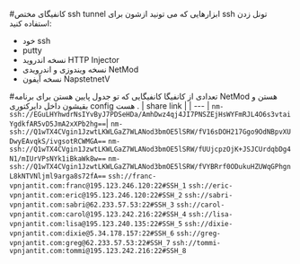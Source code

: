 #کانفیگای مختص ssh tunnel 
ابزارهایی که می تونید ازشون برای ssh تونل زدن استفاده کنید:‌
- خود ssh 
- putty 
- نسخه اندروید HTTP Injector
- نسخه ویندوزی و اندرویدی NetMod
- نسخه آیفون NapstetnetV

#تعدادی از کانفیگا 
کانفیگایی که تو جدول پایین هستن برای برنامه NetMod هستن و بقیشون داخل دایرکتوری config هست .
| share link |
| --- | 
```nm-ssh://EGuLHYhwdrNsIYvByJ7PDSeHDa/AmhDwz4qj4JI7PNSZEjHsWYFmRJL4O6s3vtaiYgdkfAR5vD5JmA2xXPb2hg==```|
```nm-ssh://Q1wTX4CVgin1JzwtLKWLGaZ7WLANod3bmOE5lSRW/fV16sDOH217Ggo9OdNBpvXUDwyEAvqkS/ivgsotRCWMGA==```
```nm-ssh://Q1wTX4CVgin1JzwtLKWLGaZ7WLANod3bmOE5lSRW/fUUjcpzOjK+JSJCUrdqbDg4N1/mIUrVPsNYk1iBkaWk8w==```
```nm-ssh://Q1wTX4CVgin1JzwtLKWLGaZ7WLANod3bmOE5lSRW/fVYBRrf0ODukuHZUWqGPhgnL8kNTVNljml9arga8s72fA==```
```ssh://franc-vpnjantit.com:franc@195.123.246.120:22#SSH_1```
```ssh://eric-vpnjantit.com:eric@195.123.246.120:22#SSH_2```
```ssh://sabri-vpnjantit.com:sabri@62.233.57.53:22#SSH_3```
```ssh://carol-vpnjantit.com:carol@195.123.242.216:22#SSH_4```
```ssh://lisa-vpnjantit.com:lisa@195.123.240.135:22#SSH_5```
```ssh://dixie-vpnjantit.com:dixie@5.34.178.157:22#SSH_6```
```ssh://greg-vpnjantit.com:greg@62.233.57.53:22#SSH_7```
```ssh://tommi-vpnjantit.com:tommi@195.123.242.216:22#SSH_8```
